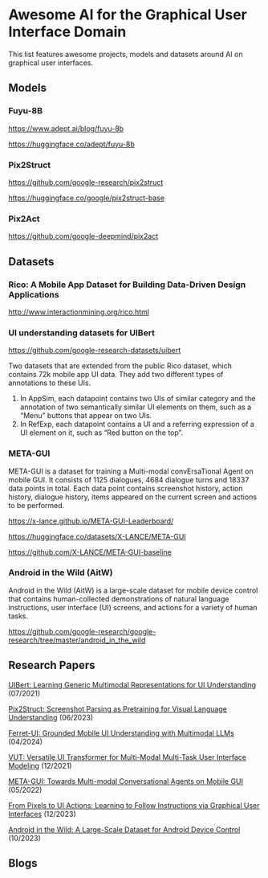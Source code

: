 # Awesome AI for the Graphical User Interface Domain

This list features awesome projects, models and datasets around AI on graphical user interfaces.

## Models

### Fuyu-8B
https://www.adept.ai/blog/fuyu-8b

https://huggingface.co/adept/fuyu-8b

### Pix2Struct
https://github.com/google-research/pix2struct

https://huggingface.co/google/pix2struct-base

### Pix2Act
https://github.com/google-deepmind/pix2act

## Datasets

### Rico: A Mobile App Dataset for Building Data-Driven Design Applications
http://www.interactionmining.org/rico.html

### UI understanding datasets for UIBert
https://github.com/google-research-datasets/uibert

Two datasets that are extended from the public Rico dataset, which contains 72k mobile app UI data. They add two different types of annotations to these UIs.


1. In AppSim, each datapoint contains two UIs of similar category and the annotation of two semantically similar UI elements on them, such as a “Menu” buttons that appear on two UIs.
2. In RefExp, each datapoint contains a UI and a referring expression of a UI element on it, such as “Red button on the top”.

### META-GUI

META-GUI is a dataset for training a Multi-modal convErsaTional Agent on mobile GUI. It consists of 1125 dialogues, 4684 dialogue turns and 18337 data points in total. Each data point contains screenshot history, action history, dialogue history, items appeared on the current screen and actions to be performed.

https://x-lance.github.io/META-GUI-Leaderboard/

https://huggingface.co/datasets/X-LANCE/META-GUI

https://github.com/X-LANCE/META-GUI-baseline

### Android in the Wild (AitW)

Android in the Wild (AitW) is a large-scale dataset for mobile device control that contains human-collected demonstrations of natural language instructions, user interface (UI) screens, and actions for a variety of human tasks.

https://github.com/google-research/google-research/tree/master/android_in_the_wild

## Research Papers

[UIBert: Learning Generic Multimodal Representations for UI Understanding](https://arxiv.org/abs/2107.13731) (07/2021)

[Pix2Struct: Screenshot Parsing as Pretraining for Visual Language Understanding](https://arxiv.org/abs/2210.03347) (06/2023)

[Ferret-UI: Grounded Mobile UI Understanding with Multimodal LLMs](https://arxiv.org/abs/2404.05719) (04/2024)

[VUT: Versatile UI Transformer for Multi-Modal Multi-Task User Interface Modeling](https://arxiv.org/abs/2112.05692) (12/2021)

[META-GUI: Towards Multi-modal Conversational Agents on Mobile GUI](https://arxiv.org/abs/2205.11029) (05/2022)

[From Pixels to UI Actions: Learning to Follow Instructions via Graphical User Interfaces](https://arxiv.org/abs/2306.00245) (12/2023)

[Android in the Wild: A Large-Scale Dataset for Android Device Control](https://arxiv.org/abs/2307.10088) (10/2023)


## Blogs
